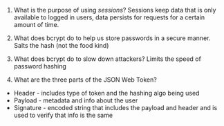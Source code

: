 <!-- Answers to the Short Answer Essay Questions go here -->

1. What is the purpose of using _sessions_?
Sessions keep data that is only available to logged in users, data persists for requests for a certain amount of time.

2. What does bcrypt do to help us store passwords in a secure manner.
Salts the hash (not the food kind)

3. What does bcrypt do to slow down attackers?
Limits the speed of password hashing

4. What are the three parts of the JSON Web Token?
 * Header - includes type of token and the hashing algo being used
 * Payload - metadata and info about the user
 * Signature - encoded string that includes the payload and header and is used to verify that info is the same
